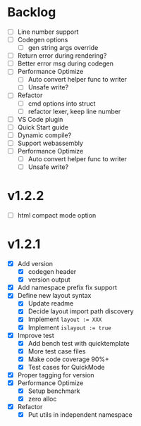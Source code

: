 # Backlog

- [ ] Line number support
- [ ] Codegen options
  - [ ] gen string args override
- [ ] Return error during rendering?
- [ ] Better error msg during codegen
- [ ] Performance Optimize
  - [ ] Auto convert helper func to writer
  - [ ] Unsafe write?
- [ ] Refactor
  - [ ] cmd options into struct
  - [ ] refactor lexer, keep line number
- [ ] VS Code plugin
- [ ] Quick Start guide
- [ ] Dynamic compile?
- [ ] Support webassembly
- [ ] Performance Optimize
  - [ ] Auto convert helper func to writer
  - [ ] Unsafe write?

# v1.2.2
- [ ] html compact mode option

# v1.2.1
- [X] Add version
  - [X] codegen header
  - [X] version output
- [X] Add namespace prefix fix support
- [X] Define new layout syntax
  - [X] Update readme
  - [X] Decide layout import path discovery
  - [X] Implement `layout := XXX`
  - [X] Implement `islayout := true`
- [X] Improve test
  - [X] Add bench test with quicktemplate
  - [X] More test case files
  - [X] Make code coverage 90%+
  - [X] Test cases for QuickMode
- [X] Proper tagging for version
- [X] Performance Optimize
  - [X] Setup benchmark
  - [X] zero alloc
- [X] Refactor
  - [X] Put utils in independent namespace
